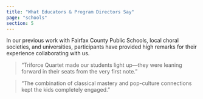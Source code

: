 ```yaml
---
title: "What Educators & Program Directors Say"
page: "schools"
section: 5
---
```


In our previous work with Fairfax County Public Schools, local choral societies, and universities, participants have provided high remarks for their experience collaborating with us.

> “Triforce Quartet made our students light up—they were leaning forward in their seats from the very first note.”

> “The combination of classical mastery and pop-culture connections kept the kids completely engaged.”
